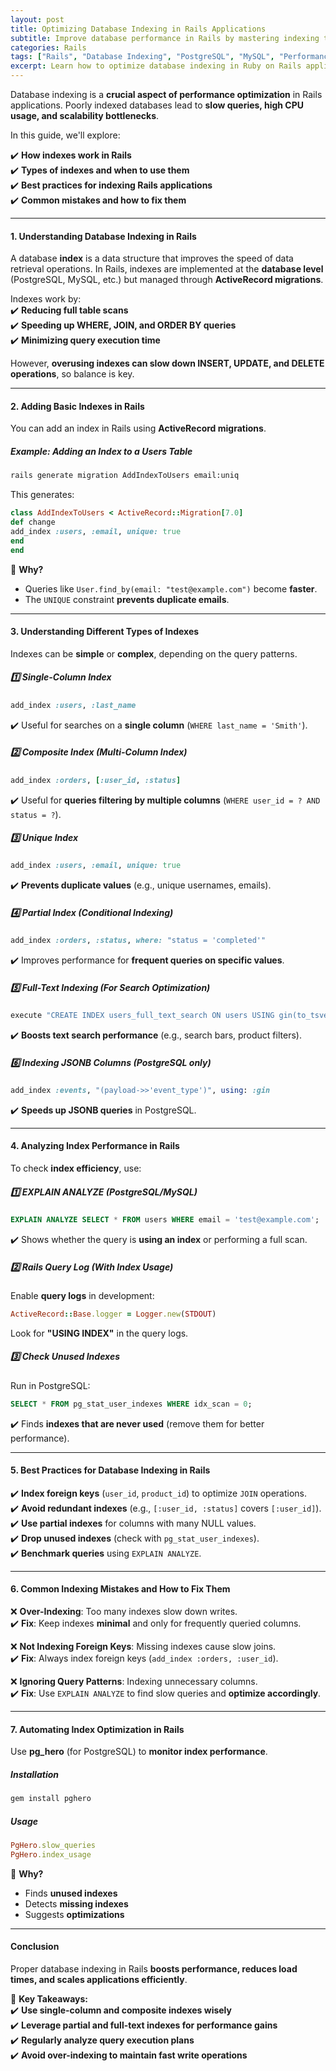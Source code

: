 ```yaml
---
layout: post  
title: Optimizing Database Indexing in Rails Applications  
subtitle: Improve database performance in Rails by mastering indexing techniques  
categories: Rails  
tags: ["Rails", "Database Indexing", "PostgreSQL", "MySQL", "Performance Optimization"]  
excerpt: Learn how to optimize database indexing in Ruby on Rails applications to improve query performance, reduce load times, and enhance scalability.  
---
```



Database indexing is a **crucial aspect of performance optimization** in Rails applications. Poorly indexed databases lead to **slow queries, high CPU usage, and scalability bottlenecks**.

In this guide, we'll explore:

✔️ **How indexes work in Rails**  
✔️ **Types of indexes and when to use them**  
✔️ **Best practices for indexing Rails applications**  
✔️ **Common mistakes and how to fix them**

---

#### **1. Understanding Database Indexing in Rails**
A database **index** is a data structure that improves the speed of data retrieval operations. In Rails, indexes are implemented at the **database level** (PostgreSQL, MySQL, etc.) but managed through **ActiveRecord migrations**.

Indexes work by:  
✔️ **Reducing full table scans**  
✔️ **Speeding up WHERE, JOIN, and ORDER BY queries**  
✔️ **Minimizing query execution time**

However, **overusing indexes can slow down INSERT, UPDATE, and DELETE operations**, so balance is key.

---

#### **2. Adding Basic Indexes in Rails**
You can add an index in Rails using **ActiveRecord migrations**.

##### **Example: Adding an Index to a Users Table**
```sh  
rails generate migration AddIndexToUsers email:uniq  
```

This generates:  
```rb  
class AddIndexToUsers < ActiveRecord::Migration[7.0]  
def change  
add_index :users, :email, unique: true  
end  
end  
```

📌 **Why?**
- Queries like `User.find_by(email: "test@example.com")` become **faster**.
- The `UNIQUE` constraint **prevents duplicate emails**.

---

#### **3. Understanding Different Types of Indexes**
Indexes can be **simple** or **complex**, depending on the query patterns.

##### **1️⃣ Single-Column Index**
```rb  
add_index :users, :last_name  
```  
✔️ Useful for searches on a **single column** (`WHERE last_name = 'Smith'`).

##### **2️⃣ Composite Index (Multi-Column Index)**
```rb  
add_index :orders, [:user_id, :status]  
```  
✔️ Useful for **queries filtering by multiple columns** (`WHERE user_id = ? AND status = ?`).

##### **3️⃣ Unique Index**
```rb  
add_index :users, :email, unique: true  
```  
✔️ **Prevents duplicate values** (e.g., unique usernames, emails).

##### **4️⃣ Partial Index (Conditional Indexing)**
```rb  
add_index :orders, :status, where: "status = 'completed'"  
```  
✔️ Improves performance for **frequent queries on specific values**.

##### **5️⃣ Full-Text Indexing** *(For Search Optimization)*
```rb  
execute "CREATE INDEX users_full_text_search ON users USING gin(to_tsvector('english', name || ' ' || bio));"  
```  
✔️ **Boosts text search performance** (e.g., search bars, product filters).

##### **6️⃣ Indexing JSONB Columns (PostgreSQL only)**
```rb  
add_index :events, "(payload->>'event_type')", using: :gin  
```  
✔️ **Speeds up JSONB queries** in PostgreSQL.

---

#### **4. Analyzing Index Performance in Rails**
To check **index efficiency**, use:

##### **1️⃣ EXPLAIN ANALYZE (PostgreSQL/MySQL)**
```sql  
EXPLAIN ANALYZE SELECT * FROM users WHERE email = 'test@example.com';  
```  
✔️ Shows whether the query is **using an index** or performing a full scan.

##### **2️⃣ Rails Query Log (With Index Usage)**
Enable **query logs** in development:  
```rb  
ActiveRecord::Base.logger = Logger.new(STDOUT)  
```  
Look for **"USING INDEX"** in the query logs.

##### **3️⃣ Check Unused Indexes**
Run in PostgreSQL:  
```sql  
SELECT * FROM pg_stat_user_indexes WHERE idx_scan = 0;  
```  
✔️ Finds **indexes that are never used** (remove them for better performance).

---

#### **5. Best Practices for Database Indexing in Rails**
✔️ **Index foreign keys** (`user_id`, `product_id`) to optimize `JOIN` operations.  
✔️ **Avoid redundant indexes** (e.g., `[:user_id, :status]` covers `[:user_id]`).  
✔️ **Use partial indexes** for columns with many NULL values.  
✔️ **Drop unused indexes** (check with `pg_stat_user_indexes`).  
✔️ **Benchmark queries** using `EXPLAIN ANALYZE`.

---

#### **6. Common Indexing Mistakes and How to Fix Them**
❌ **Over-Indexing**: Too many indexes slow down writes.  
✔️ **Fix**: Keep indexes **minimal** and only for frequently queried columns.

❌ **Not Indexing Foreign Keys**: Missing indexes cause slow joins.  
✔️ **Fix**: Always index foreign keys (`add_index :orders, :user_id`).

❌ **Ignoring Query Patterns**: Indexing unnecessary columns.  
✔️ **Fix**: Use `EXPLAIN ANALYZE` to find slow queries and **optimize accordingly**.

---

#### **7. Automating Index Optimization in Rails**
Use **pg_hero** (for PostgreSQL) to **monitor index performance**.

##### **Installation**
```sh  
gem install pghero  
```

##### **Usage**
```rb  
PgHero.slow_queries  
PgHero.index_usage  
```

🚀 **Why?**
- Finds **unused indexes**
- Detects **missing indexes**
- Suggests **optimizations**

---

#### **Conclusion**
Proper database indexing in Rails **boosts performance, reduces load times, and scales applications efficiently**.

🚀 **Key Takeaways:**  
✔️ **Use single-column and composite indexes wisely**  
✔️ **Leverage partial and full-text indexes for performance gains**  
✔️ **Regularly analyze query execution plans**  
✔️ **Avoid over-indexing to maintain fast write operations**

